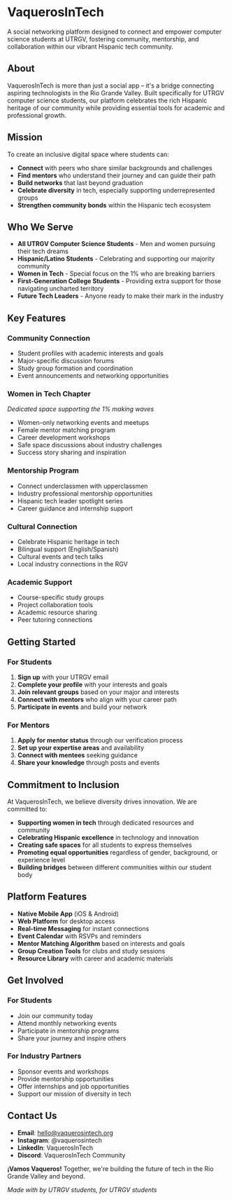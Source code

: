 # VaquerosInTech 

A social networking platform designed to connect and empower computer science students at UTRGV, fostering community, mentorship, and collaboration within our vibrant Hispanic tech community.

##  About

VaquerosInTech is more than just a social app – it's a bridge connecting aspiring technologists in the Rio Grande Valley. Built specifically for UTRGV computer science students, our platform celebrates the rich Hispanic heritage of our community while providing essential tools for academic and professional growth.

##  Mission

To create an inclusive digital space where students can:
- **Connect** with peers who share similar backgrounds and challenges
- **Find mentors** who understand their journey and can guide their path
- **Build networks** that last beyond graduation
- **Celebrate diversity** in tech, especially supporting underrepresented groups
- **Strengthen community bonds** within the Hispanic tech ecosystem

##  Who We Serve

- **All UTRGV Computer Science Students** - Men and women pursuing their tech dreams
- **Hispanic/Latino Students** - Celebrating and supporting our majority community
- **Women in Tech** - Special focus on the 1% who are breaking barriers
- **First-Generation College Students** - Providing extra support for those navigating uncharted territory
- **Future Tech Leaders** - Anyone ready to make their mark in the industry

## Key Features

### Community Connection
- Student profiles with academic interests and goals
- Major-specific discussion forums
- Study group formation and coordination
- Event announcements and networking opportunities

###  Women in Tech Chapter
*Dedicated space supporting the 1% making waves*
- Women-only networking events and meetups
- Female mentor matching program
- Career development workshops
- Safe space discussions about industry challenges
- Success story sharing and inspiration

###  Mentorship Program
- Connect underclassmen with upperclassmen
- Industry professional mentorship opportunities
- Hispanic tech leader spotlight series
- Career guidance and internship support

### Cultural Connection
- Celebrate Hispanic heritage in tech
- Bilingual support (English/Spanish)
- Cultural events and tech talks
- Local industry connections in the RGV

###  Academic Support
- Course-specific study groups
- Project collaboration tools
- Academic resource sharing
- Peer tutoring connections

##  Getting Started

### For Students
1. **Sign up** with your UTRGV email
2. **Complete your profile** with your interests and goals
3. **Join relevant groups** based on your major and interests
4. **Connect with mentors** who align with your career path
5. **Participate in events** and build your network

### For Mentors
1. **Apply for mentor status** through our verification process
2. **Set up your expertise areas** and availability
3. **Connect with mentees** seeking guidance
4. **Share your knowledge** through posts and events

##  Commitment to Inclusion

At VaquerosInTech, we believe diversity drives innovation. We are committed to:
- **Supporting women in tech** through dedicated resources and community
- **Celebrating Hispanic excellence** in technology and innovation
- **Creating safe spaces** for all students to express themselves
- **Promoting equal opportunities** regardless of gender, background, or experience level
- **Building bridges** between different communities within our student body

##  Platform Features

- **Native Mobile App** (iOS & Android)
- **Web Platform** for desktop access
- **Real-time Messaging** for instant connections
- **Event Calendar** with RSVPs and reminders
- **Mentor Matching Algorithm** based on interests and goals
- **Group Creation Tools** for clubs and study sessions
- **Resource Library** with career and academic materials



##  Get Involved

### For Students
- Join our community today
- Attend monthly networking events
- Participate in mentorship programs
- Share your journey and inspire others

### For Industry Partners
- Sponsor events and workshops
- Provide mentorship opportunities
- Offer internships and job opportunities
- Support our mission of diversity in tech

##  Contact Us

- **Email**: hello@vaquerosintech.org
- **Instagram**: @vaquerosintech
- **LinkedIn**: VaquerosInTech
- **Discord**: VaquerosInTech Community


**¡Vamos Vaqueros!**  Together, we're building the future of tech in the Rio Grande Valley and beyond.

*Made with by UTRGV students, for UTRGV students*